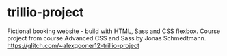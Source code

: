 # trillio-project
Fictional booking website - build with HTML, Sass and CSS flexbox.
Course project from course Advanced CSS and Sass by Jonas Schmedtmann.
https://glitch.com/~alexgooner12-trillio-project
